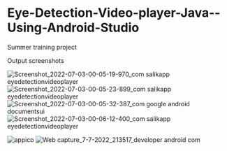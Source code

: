# Eye-Detection-Video-player-Java--Using-Android-Studio
Summer training project

Output screenshots

![Screenshot_2022-07-03-00-05-19-970_com salikapp eyedetectionvideoplayer](https://user-images.githubusercontent.com/76683360/177821829-e0e2b621-7632-4053-aad9-e4e89f9bec25.jpg)
![Screenshot_2022-07-03-00-05-23-899_com salikapp eyedetectionvideoplayer](https://user-images.githubusercontent.com/76683360/177821846-d450b6f0-c6c1-4717-8d3a-570203a2c04a.jpg)
![Screenshot_2022-07-03-00-05-32-387_com google android documentsui](https://user-images.githubusercontent.com/76683360/177821857-e284f56c-23e0-4d65-bc25-e698838379ee.jpg)
![Screenshot_2022-07-03-00-06-12-400_com salikapp eyedetectionvideoplayer](https://user-images.githubusercontent.com/76683360/177822394-6e22bcc5-3349-4689-95e4-9f567b29e8ca.jpg)

![appico](https://user-images.githubusercontent.com/76683360/177821869-c92f5d14-f014-4fa9-aad7-297f85075e2a.png)
![Web capture_7-7-2022_213517_developer android com](https://user-images.githubusercontent.com/76683360/177821911-7f79209f-dfc3-40ec-82fd-be30765c67c6.jpeg)


